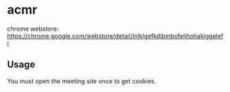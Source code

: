 # acmr
chrome webstore:
https://chrome.google.com/webstore/detail/lnlklgefkdjbmbofeljhohakiggelefi

## Usage
You must open the meeting site once to get cookies.
